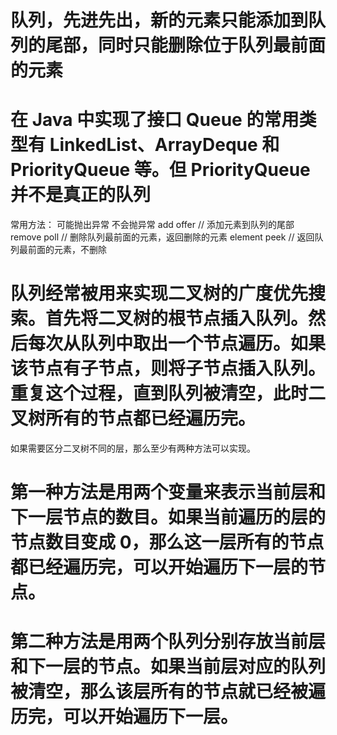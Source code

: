 

# 队列，先进先出，新的元素只能添加到队列的尾部，同时只能删除位于队列最前面的元素
# 在 Java 中实现了接口 Queue 的常用类型有 LinkedList、ArrayDeque 和PriorityQueue 等。但 PriorityQueue 并不是真正的队列


常用方法：
   可能抛出异常         不会抛异常
    add                 offer       // 添加元素到队列的尾部
    remove              poll       // 删除队列最前面的元素，返回删除的元素
    element             peek       // 返回队列最前面的元素，不删除



# 队列经常被用来实现二叉树的广度优先搜索。首先将二叉树的根节点插入队列。然后每次从队列中取出一个节点遍历。如果该节点有子节点，则将子节点插入队列。重复这个过程，直到队列被清空，此时二叉树所有的节点都已经遍历完。 


如果需要区分二叉树不同的层，那么至少有两种方法可以实现。
# 第一种方法是用两个变量来表示当前层和下一层节点的数目。如果当前遍历的层的节点数目变成 0，那么这一层所有的节点都已经遍历完，可以开始遍历下一层的节点。

# 第二种方法是用两个队列分别存放当前层和下一层的节点。如果当前层对应的队列被清空，那么该层所有的节点就已经被遍历完，可以开始遍历下一层。